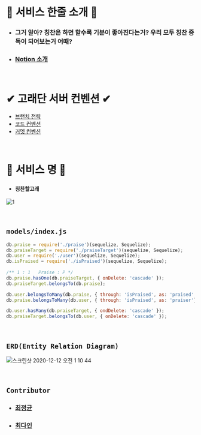 # 💙 서비스 한줄 소개 💙

- ### 그거 알아? 칭찬은 하면 할수록 기분이 좋아진다는거? 우리 모두 칭찬 중독이 되어보는거 어때?
- ### [Notion 소개](https://www.notion.so/8cafb7768caa4b8c9cbf8e2e8d8b3361)

<br>

# ✔ 고래단 서버 컨벤션 ✔

- [브랜치 전략](https://github.com/Praise-Whale/Praise_Server/blob/develop/server/info/%EB%B8%8C%EB%9E%9C%EC%B9%98%EC%A0%84%EB%9E%B5%EA%B3%BC%20%ED%92%80%EB%A6%AC%ED%80%98%EC%8A%A4%ED%8A%B8.md)
- [코드 컨벤션](https://github.com/Praise-Whale/Praise_Server/blob/develop/server/info/%EC%BD%94%EB%93%9C%20%EC%BB%A8%EB%B2%A4%EC%85%98.md)
- [커멧 컨벤션](https://github.com/Praise-Whale/Praise_Server/blob/develop/server/info/%EC%BB%A4%EB%A9%A7%EC%BB%A8%EB%B2%A4%EC%85%98.md)

<br>

# 🐋 서비스 명 🐋

- ### `칭찬할고래`

![1](https://user-images.githubusercontent.com/45676906/101926565-b0515780-3c16-11eb-848a-c55b729cabad.png)

<br>

## `models/index.js`

```javascript
db.praise = require('./praise')(sequelize, Sequelize);
db.praiseTarget = require('./praiseTarget')(sequelize, Sequelize);
db.user = require('./user')(sequelize, Sequelize);
db.isPraised = require('./isPraised')(sequelize, Sequelize);
  
/** 1 : 1   Praise : P */
db.praise.hasOne(db.praiseTarget, { onDelete: 'cascade' });
db.praiseTarget.belongsTo(db.praise);

db.user.belongsToMany(db.praise, { through: 'isPraised', as: 'praised' })
db.praise.belongsToMany(db.user, { through: 'isPraised', as: 'praiser'})

db.user.hasMany(db.praiseTarget, { ondDelete: 'cascade' });
db.praiseTarget.belongsTo(db.user, { onDelete: 'cascade' });
```

<br>

## `ERD(Entity Relation Diagram)`

![스크린샷 2020-12-12 오전 1 10 44](https://user-images.githubusercontent.com/45676906/101926689-dd9e0580-3c16-11eb-8b4a-e27ac0ad1b4e.png)


<br>

## `Contributor`

- ### [최정균](https://github.com/wjdrbs96)
- ### [최다인](https://github.com/Chedda98)

